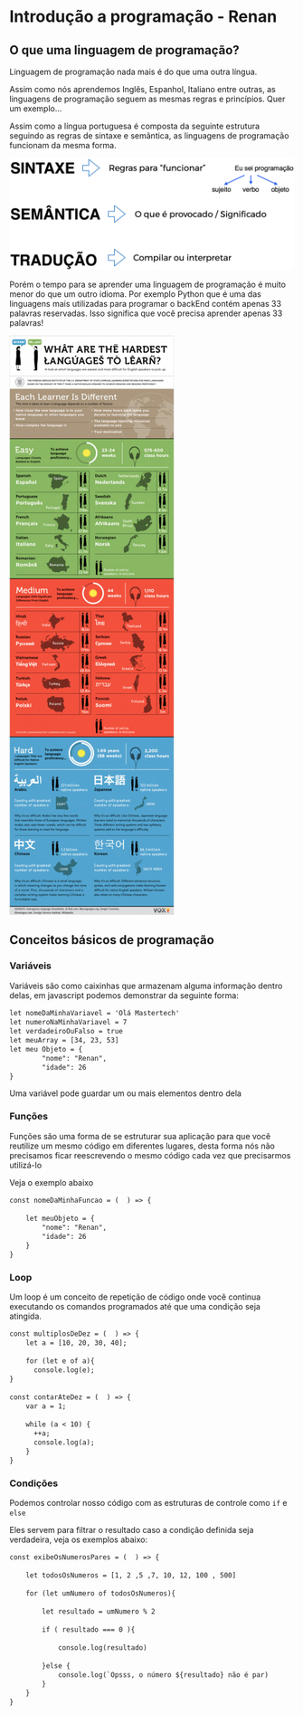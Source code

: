 # Introdução a programação - Renan

## O que uma linguagem de programação?

Linguagem de programação nada mais é do que uma outra língua.

Assim como nós aprendemos Inglês, Espanhol, Italiano entre outras,  as linguagens de programação seguem as mesmas regras e princípios. Quer um exemplo...

Assim como a língua portuguesa é composta da seguinte estrutura seguindo as regras de sintaxe e semântica, as linguagens de programação funcionam da mesma forma.

![](/assets/sixtaxe.png)

Porém o tempo para se aprender uma linguagem de programação é muito menor do que um outro idioma. Por exemplo Python que é uma das linguagens mais utilizadas para programar o backEnd contém apenas 33 palavras reservadas. Isso significa que você precisa aprender apenas 33 palavras!

![](/assets/lang.png)

## Conceitos básicos de programação

### Variáveis

Variáveis são como caixinhas que armazenam alguma informação dentro delas, em javascript podemos demonstrar da seguinte forma:

```
let nomeDaMinhaVariavel = 'Olá Mastertech'
let numeroNaMinhaVariavel = 7
let verdadeiroOuFalso = true
let meuArray = [34, 23, 53]
let meu Objeto = {
        "nome": "Renan",
        "idade": 26
}
```

Uma variável pode guardar um ou mais elementos dentro dela

### Funções

Funções são uma forma de se estruturar sua aplicação para que você reutilize um mesmo código em diferentes lugares, desta forma nós não precisamos ficar reescrevendo o mesmo código cada vez que  precisarmos utilizá-lo

Veja o exemplo abaixo

```
const nomeDaMinhaFuncao = (  ) => {

    let meuObjeto = {
        "nome": "Renan",
        "idade": 26
    }
}
```

### Loop

Um loop é um conceito de repetição de código onde você continua executando os comandos programados até que uma condição seja atingida.

```
const multiplosDeDez = (  ) => {
    let a = [10, 20, 30, 40];

    for (let e of a){
      console.log(e);
}

const contarAteDez = (  ) => {
    var a = 1;

    while (a < 10) {
      ++a;
      console.log(a);
    }    
}
```

### Condições

Podemos controlar nosso código com as estruturas de controle como `if` e `else`

Eles servem para filtrar o resultado caso a condição definida seja verdadeira, veja os exemplos abaixo:

    const exibeOsNumerosPares = (  ) => {

        let todosOsNumeros = [1, 2 ,5 ,7, 10, 12, 100 , 500]

        for (let umNumero of todosOsNumeros){

            let resultado = umNumero % 2

            if ( resultado === 0 ){

                console.log(resultado)

            }else {
                console.log(`Opsss, o número ${resultado} não é par)
            }
        }
    }




